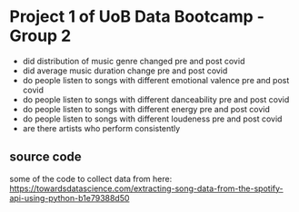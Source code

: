 # Project 1 of UoB Data Bootcamp - Group 2

- did distribution of music genre changed pre and post covid
- did average music duration change pre and post covid
- do people listen to songs with different emotional valence pre and post covid
- do people listen to songs with different danceability pre and post covid
- do people listen to songs with different energy pre and post covid
- do people listen to songs with different loudeness pre and post covid
- are there artists who perform consistently


## source code
some of the code to collect data from here: https://towardsdatascience.com/extracting-song-data-from-the-spotify-api-using-python-b1e79388d50
